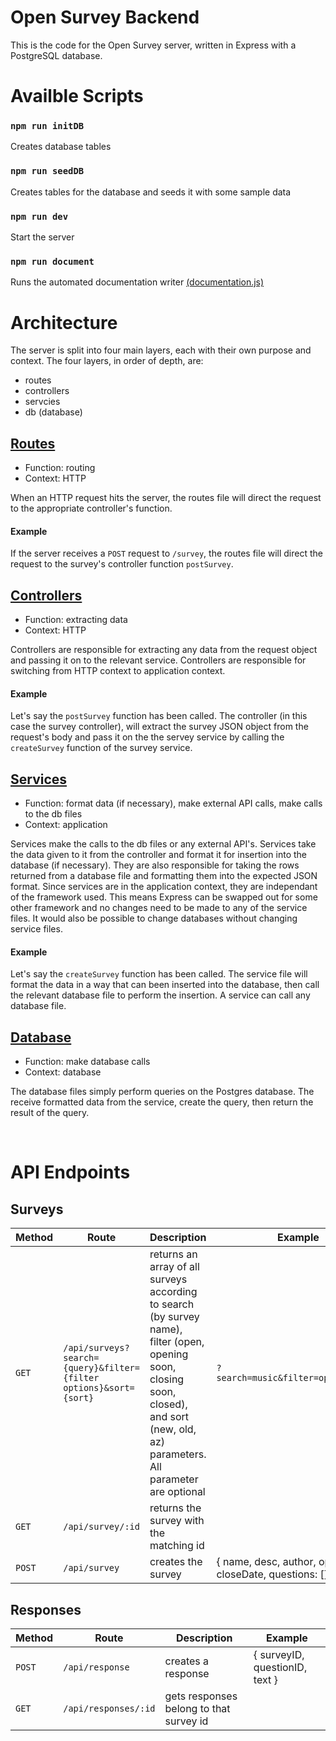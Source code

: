 # Open Survey Backend

This is the code for the Open Survey server, written in Express with a PostgreSQL database.

# Availble Scripts

### `npm run initDB`

Creates database tables

### `npm run seedDB`

Creates tables for the database and seeds it with some sample data

### `npm run dev`

Start the server

### `npm run document`

Runs the automated documentation writer [(documentation.js)](https://github.com/documentationjs/documentation/)

# Architecture

The server is split into four main layers, each with their own purpose and context. The four layers, in order of depth, are:

-   routes
-   controllers
-   servcies
-   db (database)

## [Routes](https://github.com/cyores/opensurvey/tree/master/src/backend/src/routes)

-   Function: routing
-   Context: HTTP

When an HTTP request hits the server, the routes file will direct the request to the appropriate controller's function.

#### Example

If the server receives a `POST` request to `/survey`, the routes file will direct the request to the survey's controller function `postSurvey`.

## [Controllers](https://github.com/cyores/opensurvey/tree/master/src/backend/src/controllers)

-   Function: extracting data
-   Context: HTTP

Controllers are responsible for extracting any data from the request object and passing it on to the relevant service. Controllers are responsible for switching from HTTP context to application context.

#### Example

Let's say the `postSurvey` function has been called. The controller (in this case the survey controller), will extract the survey JSON object from the request's body and pass it on the the servey service by calling the `createSurvey` function of the survey service.

## [Services](https://github.com/cyores/opensurvey/tree/master/src/backend/src/services)

-   Function: format data (if necessary), make external API calls, make calls to the db files
-   Context: application

Services make the calls to the db files or any external API's. Services take the data given to it from the controller and format it for insertion into the database (if necessary). They are also responsible for taking the rows returned from a database file and formatting them into the expected JSON format. Since services are in the application context, they are independant of the framework used. This means Express can be swapped out for some other framework and no changes need to be made to any of the service files. It would also be possible to change databases without changing service files.

#### Example

Let's say the `createSurvey` function has been called. The service file will format the data in a way that can been inserted into the database, then call the relevant database file to perform the insertion. A service can call any database file.

## [Database](https://github.com/cyores/opensurvey/tree/master/src/backend/src/db)

-   Function: make database calls
-   Context: database

The database files simply perform queries on the Postgres database. The receive formatted data from the service, create the query, then return the result of the query.

<br>

# API Endpoints

## Surveys

| Method | Route                                                             | Description                                                                                                                                                                             | Example                                                    |
| ------ | ----------------------------------------------------------------- | --------------------------------------------------------------------------------------------------------------------------------------------------------------------------------------- | ---------------------------------------------------------- |
| `GET`  | `/api/surveys?search={query}&filter={filter options}&sort={sort}` | returns an array of all surveys according to search (by survey name), filter (open, opening soon, closing soon, closed), and sort (new, old, az) parameters. All parameter are optional | `?search=music&filter=open&sort=az`                        |
| `GET`  | `/api/survey/:id`                                                 | returns the survey with the matching id                                                                                                                                                 |
| `POST` | `/api/survey`                                                     | creates the survey                                                                                                                                                                      | { name, desc, author, openDate, closeDate, questions: [] } |

## Responses

| Method | Route                | Description                             | Example                        |
| ------ | -------------------- | --------------------------------------- | ------------------------------ |
| `POST` | `/api/response`      | creates a response                      | { surveyID, questionID, text } |
| `GET`  | `/api/responses/:id` | gets responses belong to that survey id |                                |
